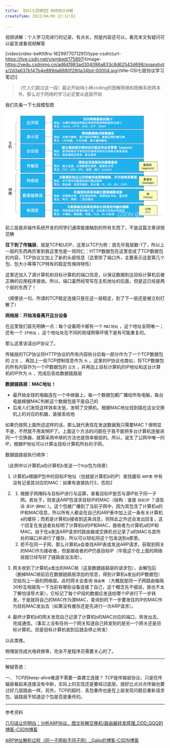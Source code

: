 ```yaml
---
title: 【OSI七层模型】网络部分详解
createTime: 2022/04/09 22:12:01

---
```


视频讲解：个人学习完进行的记录，有点长，但是内容还可以，看完本文有疑问可以留言或看视频解答


[video(video-beKIt9ru-1629977071291)(type-csdn)(url-https://live.csdn.net/v/embed/175897)(image-https://vedu.csdnimg.cn/ad6d1983ad304086a833c8d62543d698/snapshots/2d3a637b147b4e889da8880f290a34bd-00004.jpg)(title-OSI七层协议学习笔记)]


> （忙人们跳过这一段）最近开始啃小林coding的图解网络和图解系统两本书，那么对于网络的学习必定要从底层开始

我们先看一下七层模型图

![](../images/2c4285c95e5e82a88eee615e015cbdbb.png)

前三层是非操作系统开发的同学们通常能接触到的所有东西了，不是这篇文章讲授范畴

**往下到了传输层**，就是TCP和UDP，这里以TCP为例：首先毕竟层数-1了，所以上一层的东西再厉害到我这里也是一视同仁：HTTP数据包在这里变成了TCP数据包的内容，TCP协议又加上了新的头部信息（这里除了端口外，主要表示这是第几个包、包大小等等TCP特有的稳定性保持特性）

这里还加入了源计算机和目标计算机的端口信息，以保证数据到达目标计算机后被正确的应用程序接收。所以，端口虽然经常写在主机地址的后面，但是这已经是两个层的东西了！

（顺便说一句，所谓的TCP稳定连接只是在这一层稳定，到了下一层还是被立刻打散了）

**网络层：开始准备离开这台设备**

在这里我们首先明确一点：每个设备网卡都有一个 `MAC地址` ，这个地址全网唯一；还有一个 `IP地址` ，这个地址处在不同的局域网等环境下是有可能重复的。

那么这里该请出IP协议了。

传输层的TCP协议将HTTP协议的所有内容拆分后每一部分作为了一个TCP数据包的 `正文` ， 再加上一些TCP控制信息作为 `头` 。这里的IP协议也类似，将TCP数据包的所有内容作为一个IP数据包的 `正文` ，并再加上目标计算机的IP地址和这台计算机的IP作为 `头` ，完成后丢给数据链路层

**数据链路层：MAC地址！**

- 最开始全球的电脑连在一个中继器上，每一个数据包都广播给所有电脑，每台电脑根据MAC判断这个数据包是不是自己的
- 后来人们发现这样效率太低，发明了交换机，根据MAC地址找到插在这台交换机上的对应的机器，直接丢给他

如果仍按照上面所述这样的话，那么就代表现在发送数据我只需要MAC？很明显不是，不然就不用发明IP了。上面这个方法的问题在于我不能把多台计算机连接进同一个交换器，就算采用中继的方法也是效率极低的。所以，诞生了公网中唯一的IP。根据IP地址可以计算出目标计算机所处的子网。

数据链路层执行顺序：

（此例中以计算机a向计算机b发送一个tcp包为场景）

 1. 计算机a根据IP包中的目标IP地址（也就是计算机b的IP）查找缓存 `ARP表` 中有没有记录其对应的MAC：如果有直接执行3，否则2

 2.  
	1. 根据子网掩码与目标IP进行与运算，查看目标IP是否与源IP处于同一子网。若处于，则发送ARP包请求目标IP的MAC（结构：谁是 `目标IP` ？请告诉 `源IP` `源MAC` ）。这个包被广播到了当前子网中，因为其包含了计算机a的IP和MAC信息，所以所有人都会在自己的ARP表中加上这一条有关计算机a的缓存；而若是计算机b接收到这条消息，则除此之外还会发出回复，这个回复在发送者处标明了计算机b的IP和MAC，接收者为计算机a的IP和MAC。由于在a发送ARP请求时路由器或交换机也记录了a的MAC与其所处的端口并进行了缓存，所以可以轻松将这个包发送到a那里。
	2. 若不在同一子网，那么计算机a会查找ARP表或发送ARP请求，获取到网关的MAC作为接收者，但是接收者的IP仍是目标IP（毕竟这个在上面的网络层就已经写好了链路层没法改）。

 3. 网关收到了计算机a发出的MAC帧（这是数据链路层的请求包），会解包后（删掉MAC帧前后在数据链路层添加的信息，得到计算机a发出的IP数据包）交给向上一层的网络层。此时网关会查询 `路由表` （大概就是同一子网路由每隔30秒互相报告一下当前有哪些设备连接了自己，这个概念先不细说，我也不太了解怕误导大家），它标记了每个IP段的数据应发送给哪个IP进行下一步转发。于是就将自己的MAC作为源MAC，查询到的下一步要发往的IP的MAC作为目标MAC发出去（如果没有缓存还是先进行一次ARP请求）。

 4. 最终计算机b的网关发现自己记录了计算机b的MAC对应的端口，转发出去，完成通信。（事实上没有任何一个网关知道自己转发到的是另一个网关还是目标计算机，但是目标计算机收到后就会停止转发）

以此类推。

物理层完成光电转换等，完全不是程序员需要关心的了。

---

解疑答惑：

一、 TCP的keep-alive难道不需要一直建立连接？
TCP是传输层协议，只是在传输层看起来连接没有中断，实际上的实现还是要经过底层，就好比点对点传输也要过好几层路由一样。另外，TCP的超时、丢包重传也是在上层发现问题后重新请求包，链路层不知道这个包是否是重传的。

---

参考资料

[几句话让你明白：分析ARP协议、图文拆解交换机/路由器转发原理_DDD_QQQ的博客-CSDN博客](https://blog.csdn.net/DDD_QQQ/article/details/89708022?spm=1001.2014.3001.5506)

[ARP地址解析过程（同一子网和不同子网）_Galip的博客-CSDN博客](https://blog.csdn.net/qq_35646931/article/details/103654157)
